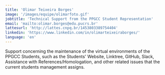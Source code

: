 ```yaml
---
title: 'Olimar Teixeira Borges'
image: '/images/equipe/olimarfoto.gif'
jobtitle: 'Technical Support from the PPGCC Student Representation'
email: 'mailto:olimar.borges@edu.pucrs.br'
lattesurl: 'http://lattes.cnpq.br/1453803389754404'
linkedin: 'https://www.linkedin.com/in/olimarteixeiraborges/'
language: 'en'
---
```


Support concerning the maintenance of the virtual environments of the PPGCC Students, such as the Students' Website, Linktree, GitHub, Slack, Assistance with References/Homologation, and other related issues that the current students management assigns.
